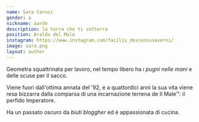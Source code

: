 ```yaml
---
name: Sara Carusi
gender: a
nickname: aarde
description: la terra che ti sotterra
position: Araldo del Male
instagram: https://www.instagram.com/facilis_descensusaverni/
image: sara.png
layout: author
---
```


Geometra squattrinata per lavoro, nel tempo libero ha *i pugni nelle mani* e delle scuse per il sacco.
 
Viene fuori dall'ottima annata del '92, e a quattordici anni la sua vita viene resa bizzarra dalla comparsa di una incarnazione terrena de Il Male&trade;: il perfido Imperatore. 

Ha un passato oscuro da *biuti bloggher* ed è appassionata di cucina.